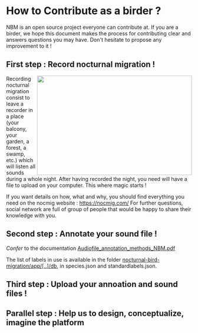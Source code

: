 # How to Contribute as a birder ? # 

NBM is an open source project everyone can contribute at. 
If you are a birder, we hope this document makes the process for contributing clear and answers questions you may have. 
Don't hesitate to propose any improvement to it ! 

## First step : Record nocturnal migration ! ##

<img align= "right" width="420" height="270" src="/uploads/ed9fdd4398a8f82d268dd4abd66831ea/Recording_setting.jpg" source= "(Source of the image : The Sound Approach)">


Recording nocturnal migration consist to leave a recorder in a place (your balcony, your garden, a forest, a swamp, etc.) which will listen all sounds during a whole night. 
After having recorded the night, you need will have a file to upload on your computer. 
This where magic starts ! 

If you want details on how, what and why, you should find everything you need on the nocmig website : https://nocmig.com/
For further questions, social network are full of group of people that would be happy to share their knowledge with you.

## Second step : Annotate your sound file ! ## 

*Confer* to the documentation [Audiofile_annotation_methods_NBM.pdf](https://gitlab.com/nbm.challenge/nbm-nocturnal-bird-migration/-/blob/dev/docs/Audiofile_annotation_methods_NBM.pdf)

The list of labels in use is available in the folder [nocturnal-bird-migration/app/[..]/db](https://gitlab.com/nbm.challenge/nbm-nocturnal-bird-migration/-/tree/dev/web/backend/app/app/db/initial_data), in species.json and standardlabels.json.

## Third step : Upload your annoation and sound files ! ##


## Parallel step : Help us to design, conceptualize, imagine the platform ## 





